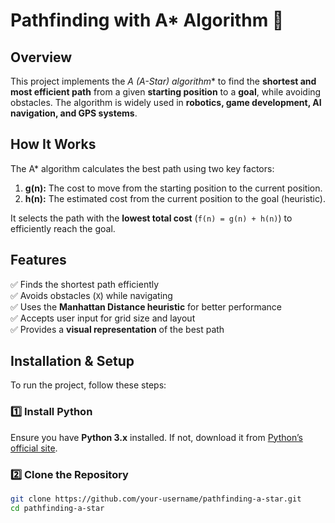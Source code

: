 # Pathfinding with A* Algorithm 🚀  

## **Overview**  
This project implements the **A* (A-Star) algorithm** to find the **shortest and most efficient path** from a given **starting position** to a **goal**, while avoiding obstacles. The algorithm is widely used in **robotics, game development, AI navigation, and GPS systems**.

## **How It Works**  
The A* algorithm calculates the best path using two key factors:  
1. **g(n):** The cost to move from the starting position to the current position.  
2. **h(n):** The estimated cost from the current position to the goal (heuristic).  

It selects the path with the **lowest total cost** (`f(n) = g(n) + h(n)`) to efficiently reach the goal.  

## **Features**  
✅ Finds the shortest path efficiently  
✅ Avoids obstacles (`X`) while navigating  
✅ Uses the **Manhattan Distance heuristic** for better performance  
✅ Accepts user input for grid size and layout  
✅ Provides a **visual representation** of the best path  

## **Installation & Setup**  
To run the project, follow these steps:  

### **1️⃣ Install Python**  
Ensure you have **Python 3.x** installed. If not, download it from [Python’s official site](https://www.python.org/).  

### **2️⃣ Clone the Repository**  
```bash
git clone https://github.com/your-username/pathfinding-a-star.git
cd pathfinding-a-star
